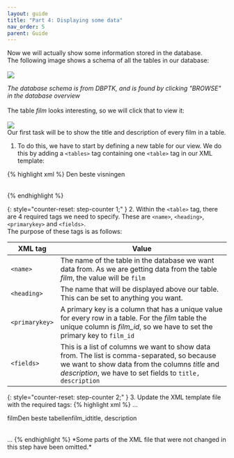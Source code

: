 ```yaml
---
layout: guide
title: "Part 4: Displaying some data"
nav_order: 5
parent: Guide
---
```

Now we will actually show some information stored in the database.\
The following image shows a schema of all the tables in our database:\
<br>
![](../../../assets/images/guide/dbptk-schema.png)

*The database schema is from DBPTK, and is found by clicking "BROWSE" in the database overview*\
<br>
The table *film* looks interesting, so we will click that to view it:\
<br>
![](../../../assets/images/guide/dbptk-film-table.png)
<br>
Our first task will be to show the title and description of every film in a table.
<br>
1. To do this, we have to start by defining a new table for our view. We do this by adding a `<tables>` tag containing one `<table>` tag in our XML template:

{% highlight xml %}
<root>
    <views>
        <view>
            <name>Den beste visningen</name>
            <tables>
                <table>                    
                </table>
            </tables>
        </view>
    </views>
</root>
{% endhighlight %}

{: style="counter-reset: step-counter 1;" }
2. Within the `<table>` tag, there are 4 required tags we need to specify. These are `<name>`, `<heading>`, `<primarykey>` and `<fields>`.\
The purpose of these tags is as follows:
<br>
  
| XML tag | Value |
| ----- | ---------- |
| `<name>` | The name of the table in the database we want data from. As we are getting data from the table *film*, the value will be `film`|
| `<heading>` | The name that will be displayed above our table. This can be set to anything you want. |
| `<primarykey>` | A primary key is a column that has a unique value for every row in a table. For the *film* table the unique column is *film_id*, so we have to set the primary key to `film_id` |
| `<fields>` | This is a list of columns we want to show data from. The list is comma-separated, so because we want to show data from the columns *title* and *description*, we have to set fields to `title, description` | 



{: style="counter-reset: step-counter 2;" }
3. Update the XML template file with the required tags: 
{% highlight xml %}
...
<table>
    <name>film</name>
    <heading>Den beste tabellen</heading>
    <primarykey>film_id</primarykey>                    
    <fields>title, description</fields>
</table>
...
{% endhighlight %}
*Some parts of the XML file that were not changed in this step have been omitted.*